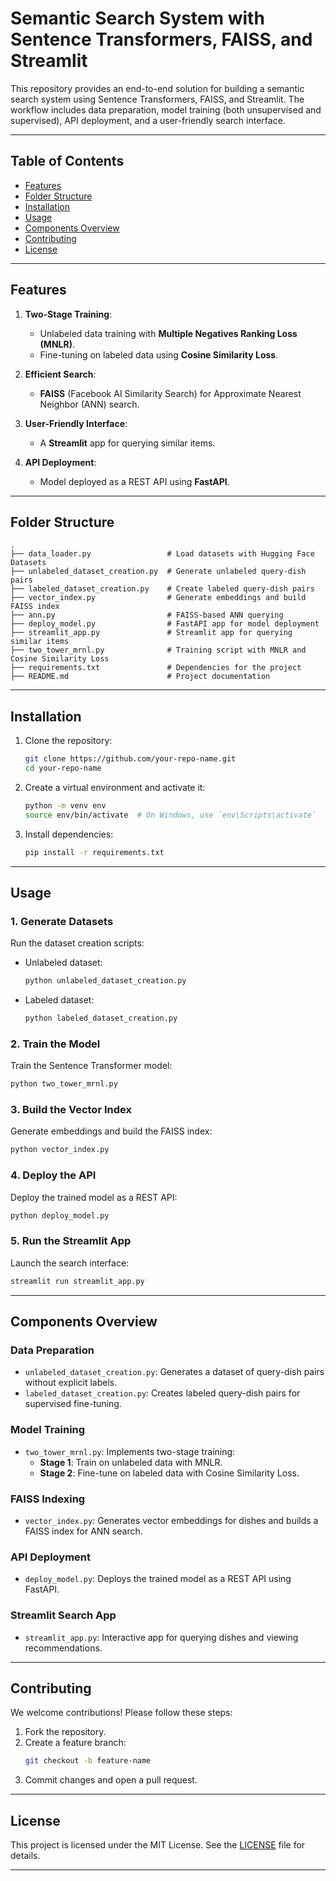 
# Semantic Search System with Sentence Transformers, FAISS, and Streamlit

This repository provides an end-to-end solution for building a semantic search system using Sentence Transformers, FAISS, and Streamlit. The workflow includes data preparation, model training (both unsupervised and supervised), API deployment, and a user-friendly search interface.

---

## Table of Contents

- [Features](#features)
- [Folder Structure](#folder-structure)
- [Installation](#installation)
- [Usage](#usage)
- [Components Overview](#components-overview)
- [Contributing](#contributing)
- [License](#license)

---

## Features

1. **Two-Stage Training**:
   - Unlabeled data training with **Multiple Negatives Ranking Loss (MNLR)**.
   - Fine-tuning on labeled data using **Cosine Similarity Loss**.

2. **Efficient Search**:
   - **FAISS** (Facebook AI Similarity Search) for Approximate Nearest Neighbor (ANN) search.

3. **User-Friendly Interface**:
   - A **Streamlit** app for querying similar items.

4. **API Deployment**:
   - Model deployed as a REST API using **FastAPI**.

---

## Folder Structure

```plaintext
.
├── data_loader.py                 # Load datasets with Hugging Face Datasets
├── unlabeled_dataset_creation.py  # Generate unlabeled query-dish pairs
├── labeled_dataset_creation.py    # Create labeled query-dish pairs
├── vector_index.py                # Generate embeddings and build FAISS index
├── ann.py                         # FAISS-based ANN querying
├── deploy_model.py                # FastAPI app for model deployment
├── streamlit_app.py               # Streamlit app for querying similar items
├── two_tower_mrnl.py              # Training script with MNLR and Cosine Similarity Loss
├── requirements.txt               # Dependencies for the project
├── README.md                      # Project documentation
```

---

## Installation

1. Clone the repository:
   ```bash
   git clone https://github.com/your-repo-name.git
   cd your-repo-name
   ```

2. Create a virtual environment and activate it:
   ```bash
   python -m venv env
   source env/bin/activate  # On Windows, use `env\Scripts\activate`
   ```

3. Install dependencies:
   ```bash
   pip install -r requirements.txt
   ```

---

## Usage

### **1. Generate Datasets**

Run the dataset creation scripts:
- Unlabeled dataset:
  ```bash
  python unlabeled_dataset_creation.py
  ```
- Labeled dataset:
  ```bash
  python labeled_dataset_creation.py
  ```

### **2. Train the Model**

Train the Sentence Transformer model:
```bash
python two_tower_mrnl.py
```

### **3. Build the Vector Index**

Generate embeddings and build the FAISS index:
```bash
python vector_index.py
```

### **4. Deploy the API**

Deploy the trained model as a REST API:
```bash
python deploy_model.py
```

### **5. Run the Streamlit App**

Launch the search interface:
```bash
streamlit run streamlit_app.py
```

---

## Components Overview

### **Data Preparation**
- `unlabeled_dataset_creation.py`: Generates a dataset of query-dish pairs without explicit labels.
- `labeled_dataset_creation.py`: Creates labeled query-dish pairs for supervised fine-tuning.

### **Model Training**
- `two_tower_mrnl.py`: Implements two-stage training:
  - **Stage 1**: Train on unlabeled data with MNLR.
  - **Stage 2**: Fine-tune on labeled data with Cosine Similarity Loss.

### **FAISS Indexing**
- `vector_index.py`: Generates vector embeddings for dishes and builds a FAISS index for ANN search.

### **API Deployment**
- `deploy_model.py`: Deploys the trained model as a REST API using FastAPI.

### **Streamlit Search App**
- `streamlit_app.py`: Interactive app for querying dishes and viewing recommendations.

---

## Contributing

We welcome contributions! Please follow these steps:
1. Fork the repository.
2. Create a feature branch:
   ```bash
   git checkout -b feature-name
   ```
3. Commit changes and open a pull request.

---

## License

This project is licensed under the MIT License. See the [LICENSE](LICENSE) file for details.

---
